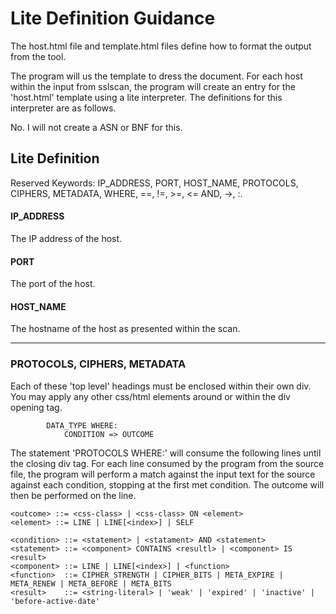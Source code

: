 # Lite Definition Guidance
The host.html file and template.html files define how to format the output from the tool. 

The program will us the template to dress the document. For each host within the input from sslscan, the program will create an entry for the 'host.html' template using a lite interpreter. The definitions for this interpreter are as follows.

No. I will not create a ASN or BNF for this.

## Lite Definition
Reserved Keywords:
IP_ADDRESS, PORT, HOST_NAME, PROTOCOLS, CIPHERS, METADATA, WHERE, ==, !=, >=, <= AND, ->, :.

#### IP_ADDRESS
The IP address of the host.

#### PORT
The port of the host.

#### HOST_NAME
The hostname of the host as presented within the scan.

<hr>

### PROTOCOLS, CIPHERS, METADATA
Each of these 'top level' headings must be enclosed within their own div. You may apply any other css/html elements around or within the div opening tag. 
``` 
        DATA_TYPE WHERE:
            CONDITION => OUTCOME
```

The statement 'PROTOCOLS WHERE:' will consume the following lines until the closing div tag. For each line consumed by the program from the source file, the program will perform a match against the input text for the source against each condition, stopping at the first met condition. The outcome will then be performed on the line.

```
<outcome> ::= <css-class> | <css-class> ON <element>
<element> ::= LINE | LINE[<index>] | SELF
```

```
<condition> ::= <statement> | <statament> AND <statement>
<statement> ::= <component> CONTAINS <resultl> | <component> IS <result>
<component> ::= LINE | LINE[<index>] | <function>
<function>  ::= CIPHER_STRENGTH | CIPHER_BITS | META_EXPIRE | META_RENEW | META_BEFORE | META_BITS
<result>    ::= <string-literal> | 'weak' | 'expired' | 'inactive' | 'before-active-date'
``` 